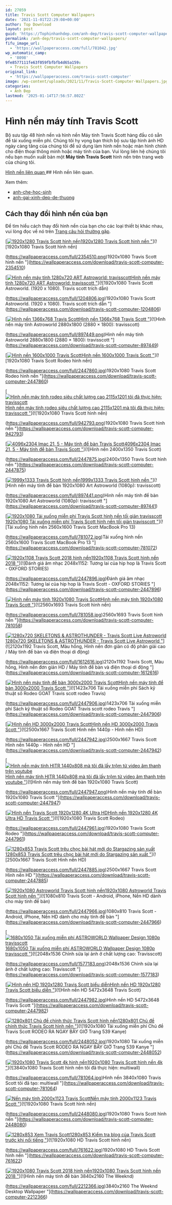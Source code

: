 ```yaml
---
id: 27059
title: Travis Scott Computer Wallpapers
date: '2021-11-01T22:29:08+00:00'
author: Top Download
layout: post
guid: 'https://Tophinhanhdep.com/anh-dep/travis-scott-computer-wallpapers/'
permalink: /anh-dep/travis-scott-computer-wallpapers/
fifu_image_url:
  - 'https://wallpaperaccess.com/full/781042.jpg'
wp_automatic_camp:
  - '8098'
9fe8577111fe63f059fbfbfb4d65a159:
  - Travis Scott Computer Wallpapers
original_link:
  - 'https://wallpaperaccess.com/travis-scott-computer'
image: /wp-content/uploads/2021/11/Travis-Scott-Computer-Wallpapers.jpg
categories:
  - Ảnh Đẹp
lastmod: '2025-01-14T17:56:57.802Z'
---
```

# Hình nền máy tính Travis Scott

Bộ sưu tập 48 hình nền và hình nền Máy tính Travis Scott hàng đầu có sẵn để tải xuống miễn phí. Chúng tôi hy vọng bạn thích bộ sưu tập hình ảnh HD ngày càng tăng của chúng tôi để sử dụng làm hình nền hoặc màn hình chính cho điện thoại thông minh hoặc máy tính của bạn. Vui lòng liên hệ chúng tôi nếu bạn muốn xuất bản một **Máy tính Travis Scott** hình nền trên trang web của chúng tôi.

[Hình nền liên quan ](#related) ## Hình nền liên quan.

   
 Xem thêm:

   
- [anh-che-hoc-sinh](https://tophinhanhdep.com/anh-che/anh-che-hoc-sinh/)
- [anh-gai-xinh-dep-de-thuong](https://tophinhanhdep.com/gai-xinh/anh-gai-xinh-dep-de-thuong/)

## Cách thay đổi hình nền của bạn

Để tìm hiểu cách thay đổi hình nền của bạn cho các loại thiết bị khác nhau, vui lòng đọc về nó trên [Trang câu hỏi thường gặp](https://tophinhanhdep.com/faq/).

  
[[![1920x1280 Travis Scott hình nền](https://wallpaperaccess.com/full/781042.jpg)1920x1280 Travis Scott hình nền "](https://wallpaperaccess.com/download/travis-scott-computer-781042)](![1920x1080 Travis Scott hình nền)

(https://wallpaperaccess.com/full/2354510.png)1920x1080 Travis Scott hình nền "](https://wallpaperaccess.com/download/travis-scott-computer-2354510)

[[![Hình nền máy tính 1280x720 ART Astroworld: travisscott](https://wallpaperaccess.com/full/781056.jpg)Hình nền máy tính 1280x720 ART Astroworld: travisscott "](https://wallpaperaccess.com/download/travis-scott-computer-781056)](![1920x1080 Travis Scott Astroworld.  (1920 x 1080).  Travis scott trích dẫn)

(https://wallpaperaccess.com/full/1204806.jpg)1920x1080 Travis Scott Astroworld. (1920 x 1080). Travis scott trích dẫn "](https://wallpaperaccess.com/download/travis-scott-computer-1204806)

[[![Hình nền 1366x768 Travis Scott](https://wallpaperaccess.com/full/170398.jpg)Hình nền 1366x768 Travis Scott "](https://wallpaperaccess.com/download/travis-scott-computer-170398)](![Hình nền máy tính Astroworld 2880x1800 (2880 × 1800): travisscott)

(https://wallpaperaccess.com/full/897449.png)Hình nền máy tính Astroworld 2880x1800 (2880 × 1800): travisscott "](https://wallpaperaccess.com/download/travis-scott-computer-897449)

[[![Hình nền 1600x1000 Travis Scott](https://wallpaperaccess.com/full/925736.png)Hình nền 1600x1000 Travis Scott "](https://wallpaperaccess.com/download/travis-scott-computer-925736)](![1920x1080 Travis Scott Rodeo hình nền)

(https://wallpaperaccess.com/full/2447860.jpg)1920x1080 Travis Scott Rodeo hình nền "](https://wallpaperaccess.com/download/travis-scott-computer-2447860)

[[![Hình nền máy tính rodeo siêu chất lượng cao 2115x1201 tôi đã thực hiện: travisscott](https://wallpaperaccess.com/full/2447864.png)Hình nền máy tính rodeo siêu chất lượng cao 2115x1201 mà tôi đã thực hiện: travisscott "](https://wallpaperaccess.com/download/travis-scott-computer-2447864)](![1920x1080 Travis Scott hình nền)

(https://wallpaperaccess.com/full/942793.png)1920x1080 Travis Scott hình nền "](https://wallpaperaccess.com/download/travis-scott-computer-942793)

[[![4096x2304 Imac 21, 5 - Máy tính để bàn Travis Scott](https://wallpaperaccess.com/full/2447866.jpg)4096x2304 Imac 21, 5 - Máy tính để bàn Travis Scott "](https://wallpaperaccess.com/download/travis-scott-computer-2447866)](![Hình nền 2400x1350 Travis Scott)

(https://wallpaperaccess.com/full/2447875.jpg)2400x1350 Travis Scott hình nền "](https://wallpaperaccess.com/download/travis-scott-computer-2447875)

[[![1999x1333 Travis Scott hình nền](https://wallpaperaccess.com/full/781044.jpg)1999x1333 Travis Scott hình nền "](https://wallpaperaccess.com/download/travis-scott-computer-781044)](![Hình nền máy tính để bàn 1920x1080 Art Astroworld (1080p): travisscott)

(https://wallpaperaccess.com/full/897441.png)Hình nền máy tính để bàn 1920x1080 Art Astroworld (1080p): travisscott "](https://wallpaperaccess.com/download/travis-scott-computer-897441)

[[![1920x1080 Tải xuống miễn phí Travis Scott hình nền tối giản travisscott](https://wallpaperaccess.com/full/2354553.png)1920x1080 Tải xuống miễn phí Travis Scott hình nền tối giản travisscott "](https://wallpaperaccess.com/download/travis-scott-computer-2354553)](![Tải xuống hình nền 2560x1600 Travis Scott MacBook Pro 13)

(https://wallpaperaccess.com/full/781072.jpg)Tải xuống hình nền 2560x1600 Travis Scott MacBook Pro 13 "](https://wallpaperaccess.com/download/travis-scott-computer-781072)

[[![1920x1108 Travis Scott 2018 hình nền](https://wallpaperaccess.com/full/897428.jpg)1920x1108 Travis Scott hình nền 2018 "](https://wallpaperaccess.com/download/travis-scott-computer-897428)](![Đánh giá âm nhạc 2048x1152: Tương lai của hip hop là Travis Scott - OXFORD STORIES)

(https://wallpaperaccess.com/full/2447896.jpg)Đánh giá âm nhạc 2048x1152: Tương lai của hip hop là Travis Scott - OXFORD STORIES "](https://wallpaperaccess.com/download/travis-scott-computer-2447896)

[[![Hình nền máy tính 1920x1080 Travis Scott](https://wallpaperaccess.com/full/2447897.png)Hình nền máy tính 1920x1080 Travis Scott "](https://wallpaperaccess.com/download/travis-scott-computer-2447897)](![2560x1693 Travis Scott hình nền)

(https://wallpaperaccess.com/full/781058.jpg)2560x1693 Travis Scott hình nền "](https://wallpaperaccess.com/download/travis-scott-computer-781058)

[[![1280x720 SKELETONS & ASTROTHUNDER - Travis Scott Live Astroworld](https://wallpaperaccess.com/full/2110777.jpg)1280x720 SKELETONS &amp; ASTROTHUNDER - Travis Scott Live Astroworld "](https://wallpaperaccess.com/download/travis-scott-computer-2110777)](![2120x1192 Travis Scott, Màu hồng, Hình nền đơn giản có độ phân giải cao / Máy tính để bàn và điện thoại di động)

(https://wallpaperaccess.com/full/1612616.jpg)2120x1192 Travis Scott, Màu hồng, Hình nền đơn giản HD / Máy tính để bàn và điện thoại di động "](https://wallpaperaccess.com/download/travis-scott-computer-1612616)

[[![Hình nền máy tính để bàn 3000x2000 Travis Scott](https://wallpaperaccess.com/full/2447905.jpg)Hình nền máy tính để bàn 3000x2000 Travis Scott "](https://wallpaperaccess.com/download/travis-scott-computer-2447905)](![1423x706 Tải xuống miễn phí Sách kỹ thuật số Rodeo GOAT Travis scott rodeo Travis)

(https://wallpaperaccess.com/full/2447906.jpg)1423x706 Tải xuống miễn phí Sách kỹ thuật số Rodeo GOAT Travis scott rodeo Travis "](https://wallpaperaccess.com/download/travis-scott-computer-2447906)

[[![Hình nền HD 3000x2000 Travis Scott](https://wallpaperaccess.com/full/2447938.jpg)Hình nền HD 3000x2000 Travis Scott "](https://wallpaperaccess.com/download/travis-scott-computer-2447938)](![2500x1667 Travis Scott Hình nền 1440p - Hình nền HD)

(https://wallpaperaccess.com/full/2447942.jpg)2500x1667 Travis Scott Hình nền 1440p - Hình nền HD "](https://wallpaperaccess.com/download/travis-scott-computer-2447942)

[[![Hình nền máy tính HITR 1440x808 mà tôi đã lấy trộm từ video âm thanh trên youtube](https://wallpaperaccess.com/full/2447945.jpg)Hình nền máy tính HITR 1440x808 mà tôi đã lấy trộm từ video âm thanh trên youtube "](https://wallpaperaccess.com/download/travis-scott-computer-2447945)](![Hình nền máy tính để bàn 1920x1080 Travis Scott)

(https://wallpaperaccess.com/full/2447947.png)Hình nền máy tính để bàn 1920x1080 Travis Scott "](https://wallpaperaccess.com/download/travis-scott-computer-2447947)

[[![Hình nền Travis Scott 1920x1280 4K Ultra HD](https://wallpaperaccess.com/full/1577157.jpg)Hình nền 1920x1280 4K Ultra HD Travis Scott "](https://wallpaperaccess.com/download/travis-scott-computer-1577157)](![1920x1080 Travis Scott Rodeo)

(https://wallpaperaccess.com/full/2447961.jpg)1920x1080 Travis Scott Rodeo "](https://wallpaperaccess.com/download/travis-scott-computer-2447961)

[[![1280x853 Travis Scott trêu chọc bài hát mới do Stargazing sản xuất](https://wallpaperaccess.com/full/2447963.jpg)1280x853 Travis Scott trêu chọc bài hát mới do Stargazing sản xuất "](https://wallpaperaccess.com/download/travis-scott-computer-2447963)](![2500x1667 Travis Scott Hình nền HD)

(https://wallpaperaccess.com/full/2447885.jpg)2500x1667 Travis Scott Hình nền HD "](https://wallpaperaccess.com/download/travis-scott-computer-2447885)

[[![1920x1080 Astroworld Travis Scott hình nền](https://wallpaperaccess.com/full/2447969.png)1920x1080 Astroworld Travis Scott hình nền "](https://wallpaperaccess.com/download/travis-scott-computer-2447969)](![1080x810 Travis Scott - Android, iPhone, Nền HD dành cho máy tính để bàn)

(https://wallpaperaccess.com/full/2447966.jpg)1080x810 Travis Scott - Android, iPhone, Nền HD dành cho máy tính để bàn "](https://wallpaperaccess.com/download/travis-scott-computer-2447966)

[[![1680x1050 Tải xuống miễn phí ASTROWORLD Wallpaper Design  1080p travisscott](https://wallpaperaccess.com/full/2447975.jpg)1680x1050 Tải xuống miễn phí ASTROWORLD Wallpaper Design 1080p travisscott "](https://wallpaperaccess.com/download/travis-scott-computer-2447975)](![2048x1536 Chỉnh sửa lại ảnh ở chất lượng cao: Travisscott)

(https://wallpaperaccess.com/full/1577183.png)2048x1536 Chỉnh sửa lại ảnh ở chất lượng cao: Travisscott "](https://wallpaperaccess.com/download/travis-scott-computer-1577183)

[[![Hình nền HD 1920x1280 Travis Scott biểu diễn](https://wallpaperaccess.com/full/2447977.jpg)Hình nền HD 1920x1280 Travis Scott biểu diễn "](https://wallpaperaccess.com/download/travis-scott-computer-2447977)](![Hình nền HD 5472x3648 Travis Scott)

(https://wallpaperaccess.com/full/2447982.jpg)Hình nền HD 5472x3648 Travis Scott "](https://wallpaperaccess.com/download/travis-scott-computer-2447982)

[[![1280x801 Chủ đề chính thức Travis Scott hình nền](https://wallpaperaccess.com/full/2448004.png)1280x801 Chủ đề chính thức Travis Scott hình nền "](https://wallpaperaccess.com/download/travis-scott-computer-2448004)](![1920x1080 Tải xuống miễn phí Chủ đề Travis Scott RODEO RA NGAY BÂY GIỜ Trang 539 Kanye)

(https://wallpaperaccess.com/full/2448052.jpg)1920x1080 Tải xuống miễn phí Chủ đề Travis Scott RODEO RA NGAY BÂY GIỜ Trang 539 Kanye "](https://wallpaperaccess.com/download/travis-scott-computer-2448052)

[[![1920x1080 Travis Scott 4k hình nền](https://wallpaperaccess.com/full/2448056.jpg)1920x1080 Travis Scott hình nền 4k "](https://wallpaperaccess.com/download/travis-scott-computer-2448056)](![3840x1080 Travis Scott hình nền tôi đã thực hiện: multiwall)

(https://wallpaperaccess.com/full/781064.jpg)Hình nền 3840x1080 Travis Scott tôi đã tạo: multiwall "](https://wallpaperaccess.com/download/travis-scott-computer-781064)

[[![Nền máy tính 2000x1123 Travis Scott](https://wallpaperaccess.com/full/2354511.jpg)Nền máy tính 2000x1123 Travis Scott "](https://wallpaperaccess.com/download/travis-scott-computer-2354511)](![1920x1080 Travis Scott hình nền)

(https://wallpaperaccess.com/full/2448080.jpg)1920x1080 Travis Scott hình nền "](https://wallpaperaccess.com/download/travis-scott-computer-2448080)

[[![1280x853 Xem Travis Scott](https://wallpaperaccess.com/full/2448085.jpg)1280x853 Kiểm tra blog của Travis Scott trước khi nổi tiếng "](https://wallpaperaccess.com/download/travis-scott-computer-2448085)](![1920x1080 HD Travis Scott hình nền)

(https://wallpaperaccess.com/full/761622.jpg)1920x1080 HD Travis Scott hình nền "](https://wallpaperaccess.com/download/travis-scott-computer-761622)

[[![1920x1080 Travis Scott 2018 hình nền](https://wallpaperaccess.com/full/2448106.jpg)1920x1080 Travis Scott hình nền 2018 "](https://wallpaperaccess.com/download/travis-scott-computer-2448106)](![Hình nền máy tính để bàn 3840x2160 The Weeknd)

(https://wallpaperaccess.com/full/2212366.jpg)3840x2160 The Weeknd Desktop Wallpaper "](https://wallpaperaccess.com/download/travis-scott-computer-2212366)
